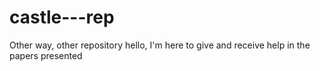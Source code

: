 # castle---rep
Other way, other repository
hello, I'm here to give and receive help in the papers presented
